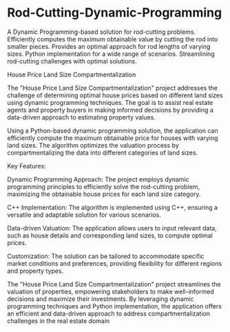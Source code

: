 # Rod-Cutting-Dynamic-Programming
A Dynamic Programming-based solution for rod-cutting problems. Efficiently computes the maximum obtainable value by cutting the rod into smaller pieces. Provides an optimal approach for rod lengths of varying sizes. Python implementation for a wide range of scenarios. Streamlining rod-cutting challenges with optimal solutions.

House Price Land Size Compartmentalization

The "House Price Land Size Compartmentalization" project addresses the challenge of determining optimal house prices based on different land sizes using dynamic programming techniques. The goal is to assist real estate agents and property buyers in making informed decisions by providing a data-driven approach to estimating property values.

Using a Python-based dynamic programming solution, the application can efficiently compute the maximum obtainable price for houses with varying land sizes. The algorithm optimizes the valuation process by compartmentalizing the data into different categories of land sizes.

Key Features:

Dynamic Programming Approach: The project employs dynamic programming principles to efficiently solve the rod-cutting problem, maximizing the obtainable house prices for each land size category.

C++ Implementation: The algorithm is implemented using C++, ensuring a versatile and adaptable solution for various scenarios.

Data-driven Valuation: The application allows users to input relevant data, such as house details and corresponding land sizes, to compute optimal prices.

Customization: The solution can be tailored to accommodate specific market conditions and preferences, providing flexibility for different regions and property types.

The "House Price Land Size Compartmentalization" project streamlines the valuation of properties, empowering stakeholders to make well-informed decisions and maximize their investments. By leveraging dynamic programming techniques and Python implementation, the application offers an efficient and data-driven approach to address compartmentalization challenges in the real estate domain
